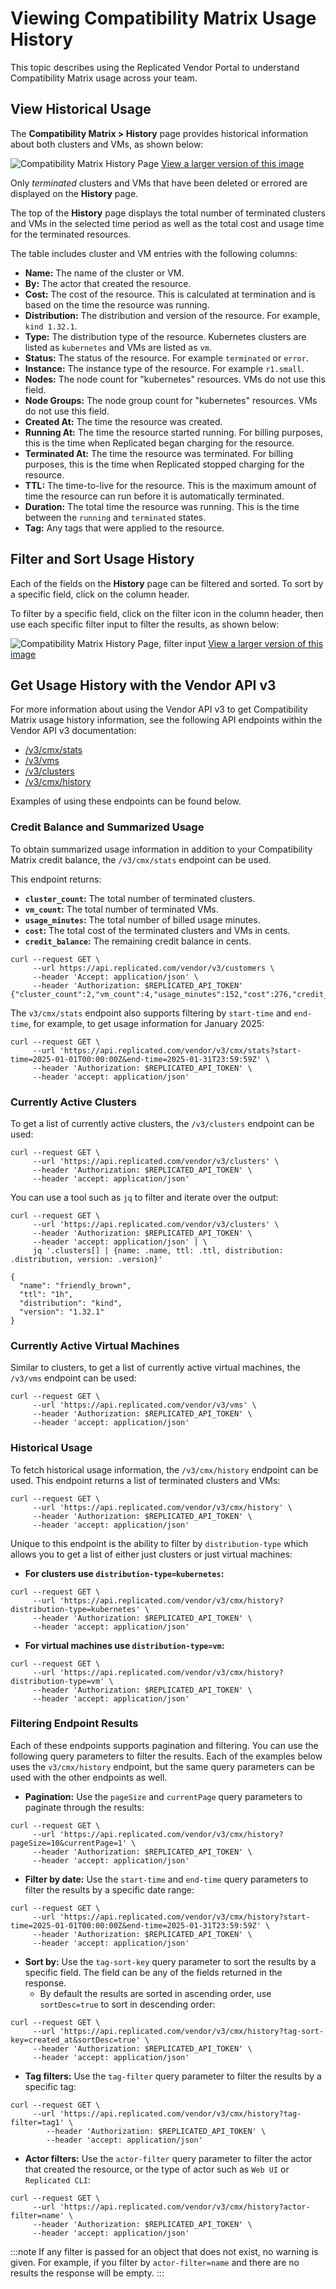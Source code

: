 # Viewing Compatibility Matrix Usage History
This topic describes using the Replicated Vendor Portal to understand
Compatibility Matrix usage across your team.

## View Historical Usage
The **Compatibility Matrix > History** page provides
historical information about both clusters and VMs, as shown below:

![Compatibility Matrix History Page](/images/compatibility-matrix-history.png)
[View a larger version of this image](/images/compatibility-matrix-history.png)

Only _terminated_ clusters and VMs that have been deleted or errored are displayed on the **History** page.

The top of the **History** page displays the total number of terminated clusters and VMs
in the selected time period as well as the total cost and usage time for
the terminated resources.

The table includes cluster and VM entries with the following columns:
- **Name:** The name of the cluster or VM.
- **By:** The actor that created the resource.
- **Cost:** The cost of the resource. This is calculated at termination and is
    based on the time the resource was running.
- **Distribution:** The distribution and version of the resource. For example,
    `kind 1.32.1`.
- **Type:** The distribution type of the resource. Kubernetes clusters
    are listed as `kubernetes` and VMs are listed as `vm`.
- **Status:** The status of the resource. For example `terminated` or `error`.
- **Instance:** The instance type of the resource. For example `r1.small`.
- **Nodes:** The node count for "kubernetes" resources. VMs do not use this
  field.
- **Node Groups:** The node group count for "kubernetes" resources. VMs do not
  use this field.
- **Created At:** The time the resource was created.
- **Running At:** The time the resource started running. For billing purposes,
  this is the time when Replicated began charging for the resource.
- **Terminated At:** The time the resource was terminated. For billing
  purposes, this is the time when Replicated stopped charging for the resource.
- **TTL:** The time-to-live for the resource. This is the maximum amount of
  time the resource can run before it is automatically terminated.
- **Duration:** The total time the resource was running. This is the time
  between the `running` and `terminated` states.
- **Tag:** Any tags that were applied to the resource.

## Filter and Sort Usage History

Each of the fields on the **History** page can be filtered and sorted. To sort by a specific field, click on the column header.

To filter by a specific field, click on the filter icon in the column header, then use each specific filter input to filter the results, as shown below:

![Compatibility Matrix History Page, filter input](/images/compatibility-matrix-column-filter-input.png)
[View a larger version of this image](/images/compatibility-matrix-column-filter-input.png)

## Get Usage History with the Vendor API v3

For more information about using the Vendor API v3 to get Compatibility Matrix
usage history information, see the following API endpoints within the
Vendor API v3 documentation:

* [/v3/cmx/stats](https://replicated-vendor-api.readme.io/reference/getcmxstats)
* [/v3/vms](https://replicated-vendor-api.readme.io/reference/listvms)
* [/v3/clusters](https://replicated-vendor-api.readme.io/reference/listclusters)
* [/v3/cmx/history](https://replicated-vendor-api.readme.io/reference/listcmxhistory)

Examples of using these endpoints can be found below.

### Credit Balance and Summarized Usage
To obtain summarized usage information in addition to your Compatibility Matrix
credit balance, the `/v3/cmx/stats` endpoint can be used.

This endpoint returns:

- **`cluster_count`:** The total number of terminated clusters.
- **`vm_count`:** The total number of terminated VMs.
- **`usage_minutes`:** The total number of billed usage minutes.
- **`cost`:** The total cost of the terminated clusters and VMs in cents.
- **`credit_balance`:** The remaining credit balance in cents.

```shell
curl --request GET \
     --url https://api.replicated.com/vendor/v3/customers \
     --header 'Accept: application/json' \
     --header 'Authorization: $REPLICATED_API_TOKEN'
{"cluster_count":2,"vm_count":4,"usage_minutes":152,"cost":276,"credit_balance":723}%
```

The `v3/cmx/stats` endpoint also supports filtering by `start-time` and
`end-time`, for example, to get usage information for January 2025:

```shell
curl --request GET \
     --url 'https://api.replicated.com/vendor/v3/cmx/stats?start-time=2025-01-01T00:00:00Z&end-time=2025-01-31T23:59:59Z' \
     --header 'Authorization: $REPLICATED_API_TOKEN' \
     --header 'accept: application/json'
```

### Currently Active Clusters
To get a list of currently active clusters, the `/v3/clusters` endpoint can be
used:

```shell
curl --request GET \
     --url 'https://api.replicated.com/vendor/v3/clusters' \
     --header 'Authorization: $REPLICATED_API_TOKEN' \
     --header 'accept: application/json'
```

You can use a tool such as `jq` to filter and iterate over the output:

```shell
curl --request GET \
     --url 'https://api.replicated.com/vendor/v3/clusters' \
     --header 'Authorization: $REPLICATED_API_TOKEN' \
     --header 'accept: application/json' | \
     jq '.clusters[] | {name: .name, ttl: .ttl, distribution: .distribution, version: .version}'

{
  "name": "friendly_brown",
  "ttl": "1h",
  "distribution": "kind",
  "version": "1.32.1"
}
```

### Currently Active Virtual Machines
Similar to clusters, to get a list of currently active virtual machines, the
`/v3/vms` endpoint can be used:

```shell
curl --request GET \
     --url 'https://api.replicated.com/vendor/v3/vms' \
     --header 'Authorization: $REPLICATED_API_TOKEN' \
     --header 'accept: application/json'
```

### Historical Usage
To fetch historical usage information, the `/v3/cmx/history` endpoint can be
used.  This endpoint returns a list of terminated clusters and VMs:

```shell
curl --request GET \
     --url 'https://api.replicated.com/vendor/v3/cmx/history' \
     --header 'Authorization: $REPLICATED_API_TOKEN' \
     --header 'accept: application/json'
```

Unique to this endpoint is the ability to filter by `distribution-type` which
allows you to get a list of either just clusters or just virtual machines:

- **For clusters use `distribution-type=kubernetes`:**
```shell
curl --request GET \
     --url 'https://api.replicated.com/vendor/v3/cmx/history?distribution-type=kubernetes' \
     --header 'Authorization: $REPLICATED_API_TOKEN' \
     --header 'accept: application/json'
```

- **For virtual machines use `distribution-type=vm`:**
```shell
curl --request GET \
     --url 'https://api.replicated.com/vendor/v3/cmx/history?distribution-type=vm' \
     --header 'Authorization: $REPLICATED_API_TOKEN' \
     --header 'accept: application/json'
```

### Filtering Endpoint Results
Each of these endpoints supports pagination and filtering.  You can use the
following query parameters to filter the results.  Each of the examples below
uses the `v3/cmx/history` endpoint, but the same query parameters can be used
with the other endpoints as well.

- **Pagination:** Use the `pageSize` and `currentPage` query parameters to
  paginate through the results:

```shell
curl --request GET \
     --url 'https://api.replicated.com/vendor/v3/cmx/history?pageSize=10&currentPage=1' \
     --header 'Authorization: $REPLICATED_API_TOKEN' \
     --header 'accept: application/json'
```

- **Filter by date:** Use the `start-time` and `end-time` query parameters to
  filter the results by a specific date range:

```shell
curl --request GET \
     --url 'https://api.replicated.com/vendor/v3/cmx/history?start-time=2025-01-01T00:00:00Z&end-time=2025-01-31T23:59:59Z' \
     --header 'Authorization: $REPLICATED_API_TOKEN' \
     --header 'accept: application/json'
```

- **Sort by:** Use the `tag-sort-key` query parameter to sort the results by a
  specific field.  The field can be any of the fields returned in the response.
    - By default the results are sorted in ascending order, use
      `sortDesc=true` to sort in descending order:

```shell
curl --request GET \
     --url 'https://api.replicated.com/vendor/v3/cmx/history?tag-sort-key=created_at&sortDesc=true' \
     --header 'Authorization: $REPLICATED_API_TOKEN' \
     --header 'accept: application/json'
```

- **Tag filters:** Use the `tag-filter` query parameter to filter the results by
  a specific tag:

```shell
curl --request GET \
     --url 'https://api.replicated.com/vendor/v3/cmx/history?tag-filter=tag1' \
        --header 'Authorization: $REPLICATED_API_TOKEN' \
        --header 'accept: application/json'
```

- **Actor filters:** Use the `actor-filter` query parameter to filter the actor
  that created the resource, or the type of actor such as `Web UI` or
  `Replicated CLI`:

```shell
curl --request GET \
     --url 'https://api.replicated.com/vendor/v3/cmx/history?actor-filter=name' \
     --header 'Authorization: $REPLICATED_API_TOKEN' \
     --header 'accept: application/json'
```


:::note
If any filter is passed for an object that does not exist, no warning is given.
For example, if you filter by `actor-filter=name` and there are no results
the response will be empty.
:::
